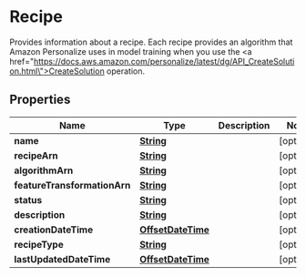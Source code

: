 

# Recipe

Provides information about a recipe. Each recipe provides an algorithm that Amazon Personalize uses in model training when you use the <a href=\"https://docs.aws.amazon.com/personalize/latest/dg/API_CreateSolution.html\">CreateSolution</a> operation. 

## Properties

| Name | Type | Description | Notes |
|------------ | ------------- | ------------- | -------------|
|**name** | [**String**](String.md) |  |  [optional] |
|**recipeArn** | [**String**](String.md) |  |  [optional] |
|**algorithmArn** | [**String**](String.md) |  |  [optional] |
|**featureTransformationArn** | [**String**](String.md) |  |  [optional] |
|**status** | [**String**](String.md) |  |  [optional] |
|**description** | [**String**](String.md) |  |  [optional] |
|**creationDateTime** | [**OffsetDateTime**](OffsetDateTime.md) |  |  [optional] |
|**recipeType** | [**String**](String.md) |  |  [optional] |
|**lastUpdatedDateTime** | [**OffsetDateTime**](OffsetDateTime.md) |  |  [optional] |



